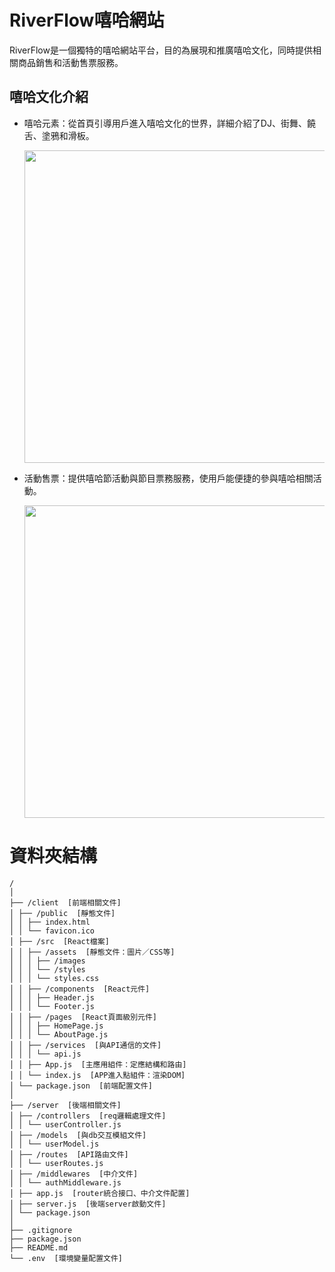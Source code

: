 # RiverFlow嘻哈網站
RiverFlow是一個獨特的嘻哈網站平台，目的為展現和推廣嘻哈文化，同時提供相關商品銷售和活動售票服務。

## 嘻哈文化介紹
* 嘻哈元素：從首頁引導用戶進入嘻哈文化的世界，詳細介紹了DJ、街舞、饒舌、塗鴉和滑板。

  <img src="https://i.ibb.co/rs1w77j/1022.gif" width=500>

* 活動售票：提供嘻哈節活動與節目票務服務，使用戶能便捷的參與嘻哈相關活動。

  <img src="https://i.ibb.co/h19PhHY/1021.gif" width=500>

# 資料夾結構

```
/
│
├── /client  [前端相關文件]
│ ├── /public  [靜態文件]
│ │ ├── index.html
│ │ └── favicon.ico
│ ├── /src  [React檔案]
│ │ ├── /assets  [靜態文件：圖片／CSS等]
│ │ │ ├── /images
│ │ │ └── /styles
│ │ │ └── styles.css
│ │ ├── /components  [React元件]
│ │ │ ├── Header.js
│ │ │ └── Footer.js
│ │ ├── /pages  [React頁面級別元件]
│ │ │ ├── HomePage.js
│ │ │ └── AboutPage.js
│ │ ├── /services  [與API通信的文件]
│ │ │ └── api.js
│ │ ├── App.js  [主應用組件：定應結構和路由]
│ │ └── index.js  [APP進入點組件：渲染DOM]
│ └── package.json  [前端配置文件]
│
├── /server  [後端相關文件]
│ ├── /controllers  [req邏輯處理文件]
│ │ └── userController.js
│ ├── /models  [與db交互模組文件]
│ │ └── userModel.js
│ ├── /routes  [API路由文件]
│ │ └── userRoutes.js
│ ├── /middlewares  [中介文件]
│ │ └── authMiddleware.js
│ ├── app.js  [router統合接口、中介文件配置]
│ ├── server.js  [後端server啟動文件]
│ └── package.json
│
├── .gitignore
├── package.json
├── README.md
└── .env  [環境變量配置文件]
```
